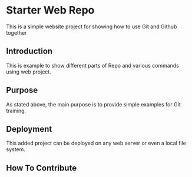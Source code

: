 # Starter Web Repo
This is a simple website project for showing how to use Git and Github together

## Introduction
This is example to show different parts of Repo and various commands using web project.

## Purpose
As stated above, the main purpose is to provide simple examples for Git training.

## Deployment
This added project can be deployed on any web server or even a local file system.

## How To Contribute

